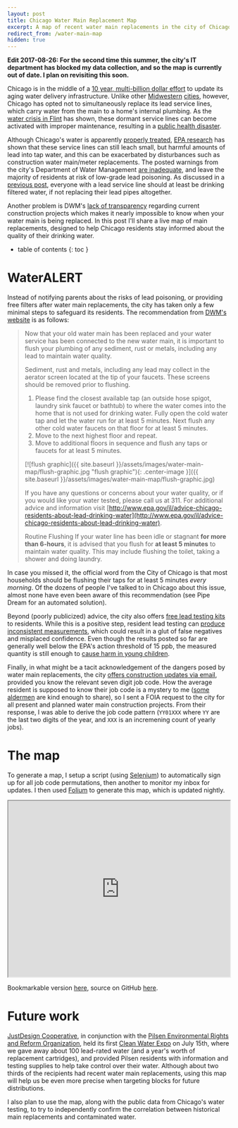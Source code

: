 ```yaml
---
layout: post
title: Chicago Water Main Replacement Map
excerpt: A map of recent water main replacements in the city of Chicago.
redirect_from: /water-main-map
hidden: true
---
```


**Edit 2017-08-26: For the second time this summer, the city's IT department has blocked my data collection, and so the map is currently out of date. I plan on revisiting this soon.**

Chicago is in the middle of a [10 year, multi-billion dollar effort](http://www.nytimes.com/2011/12/18/us/chicago-inaugurates-costly-plan-to-replace-aged-water-mains.html) to update its aging water delivery infrastructure. Unlike other [Midwestern](http://www.chicagotribune.com/news/watchdog/ct-lead-water-pipes-funding-20160921-story.html) [cities](http://www.npr.org/2016/03/31/472567733/avoiding-a-future-crisis-madison-removed-lead-water-pipes-15-years-ago), however, Chicago has opted not to simultaneously replace its lead service lines, which carry water from the main to a home's internal plumbing. As the [water crisis in Flint](https://www.nytimes.com/2017/03/27/us/flint-water-lead-pipes.html?_r=1) has shown, these dormant service lines can become activated with improper maintenance, resulting in a [public health disaster](http://www.cnn.com/2017/06/14/health/flint-water-crisis-legionnaires-manslaughter-charges/index.html).

Although Chicago's water is apparently [properly treated](https://www.cityofchicago.org/city/en/depts/water/supp_info/water_quality_resultsandreports.html), [EPA research](https://www.epa.gov/il/chicago-lead-drinking-water-study) has shown that these service lines can still leach small, but harmful amounts of lead into tap water, and this can be exacerbated by disturbances such as construction water main/meter replacements. The posted warnings from the city's Department of Water Management [are inadequate](http://www.chicagotribune.com/g00/news/watchdog/ct-chicago-lead-water-risk-met-20160207-story.html), and leave the majority of residents at risk of low-grade lead poisoning. As discussed in a [previous post](/chicago-lead), everyone with a lead service line should at least be drinking filtered water, if not replacing their lead pipes altogether.

Another problem is DWM's [lack of transparency](https://www.cityofchicago.org/city/en/depts/water/supp_info/dwm_constructionprojects.html) regarding current construction projects which makes it nearly impossible to know when your water main is being replaced. In this post I'll share a live map of main replacements, designed to help Chicago residents stay informed about the quality of their drinking water.

<!--more-->
* table of contents
{: toc }

# WaterALERT

Instead of notifying parents about the risks of lead poisoning, or providing free filters after water main replacements, the city has taken only a few minimal steps to safeguard its residents. The recommendation from [DWM's website](https://www.cityofchicago.org/city/en/depts/water/supp_info/winter-weather-and-your-water-system.html) is as follows:

> Now that your old water main has been replaced and your water service has been connected to the new water main, it is important to flush your plumbing of any sediment, rust or metals, including any lead to maintain water quality.
>
> Sediment, rust and metals, including any lead may collect in the aerator screen located at the tip of your faucets.  These screens should be removed prior to flushing.
>
> 1. Please find the closest available tap (an outside hose spigot, laundry sink faucet or bathtub) to where the water comes into the home that is not used for drinking water. Fully open the cold water tap and let the water run for at least 5 minutes.  Next flush any other cold water faucets on that floor for at least 5 minutes.
> 2. Move to the next highest floor and repeat.
> 3. Move to additional floors in sequence and flush any taps or faucets for at least 5 minutes.
>
> [![flush graphic]({{ site.baseurl }}/assets/images/water-main-map/flush-graphic.jpg "flush graphic"){: .center-image }]({{ site.baseurl }}/assets/images/water-main-map/flush-graphic.jpg)
>
> If you have any questions or concerns about your water quality, or if you would like your water tested, please call us at 311.  For additional advice and information visit [http://www.epa.gov/il/advice-chicago-residents-about-lead-drinking-water](http://www.epa.gov/il/advice-chicago-residents-about-lead-drinking-water).
>
> Routine Flushing
> If your water line has been idle or stagnant **for more than 6-hours**, it is advised that you flush for **at least 5 minutes** to maintain water quality.  This may include flushing the toilet, taking a shower and doing laundry.

In case you missed it, the official word from the City of Chicago is that most households should be flushing their taps for at least 5 minutes _every morning_. Of the dozens of people I've talked to in Chicago about this issue, almost none have even been aware of this recommendation (see Pipe Dream for an automated solution).

Beyond (poorly publicized) advice, the city also offers [free lead testing kits](http://www.chicagowaterquality.org/) to residents. While this is a positive step, resident lead testing can [produce inconsistent measurements](http://www.chicagotribune.com/news/watchdog/ct-chicago-lead-pipes-water-testing-met-20160226-story.html), which could result in a glut of false negatives and misplaced confidence. Even though the results posted so far are generally well below the EPA's action threshold of 15 ppb, the measured quantity is still enough to [cause harm in young children](/chicago-lead#water-lead-to-bll).

Finally, in what might be a tacit acknowledgement of the dangers posed by water main replacements, the city [offers construction updates via email](http://buildinganewchicago.org/), provided you know the relevant seven digit job code. How the average resident is supposed to know their job code is a mystery to me ([some aldermen](http://chicago47.org/projects/infrastructure-projects/dwm/) are kind enough to share), so I sent a FOIA request to the city for all present and planned water main construction projects. From their response, I was able to derive the job code pattern (`YY01XXX` where `YY` are the last two digits of the year, and `XXX` is an incremening count of yearly jobs).


# The map

To generate a map, I setup a script (using [Selenium](https://github.com/SeleniumHQ/selenium)) to automatically sign up for all job code permutations, then another to monitor my inbox for updates. I then used [Folium](https://github.com/python-visualization/folium) to generate this map, which is updated nightly.

<iframe src="https://cdn.rawgit.com/danwahl/chicago-lead/master/map.html" marginwidth="0" marginheight="0" width="100%" height="400" scrolling="no"></iframe>

Bookmarkable version [here](https://cdn.rawgit.com/danwahl/chicago-lead/master/map.html), source on GitHub [here](https://github.com/danwahl/chicago-lead).

# Future work

[JustDesign Cooperative](http://justdesigncoop.org/), in conjunction with the [Pilsen Environmental Rights and Reform Organization](http://pilsenperro.org/), held its first [Clean Water Expo](https://www.facebook.com/events/847156518772865) on July 15th, where we gave away about 100 lead-rated water (and a year's worth of replacement cartridges), and provided Pilsen residents with information and testing supplies to help take control over their water. Although about two thirds of the recipients had recent water main replacements, using this map will help us be even more precise when targeting blocks for future distributions.

I also plan to use the map, along with the public data from Chicago's water testing, to try to independently confirm the correlation between historical main replacements and contaminated water.
